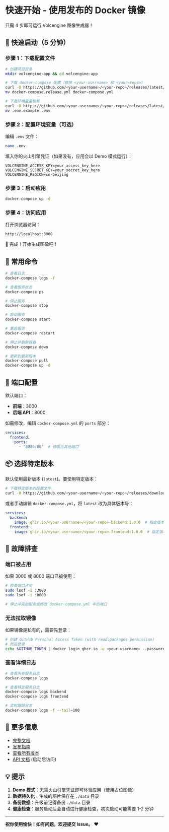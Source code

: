 # 快速开始 - 使用发布的 Docker 镜像

只需 4 步即可运行 Volcengine 图像生成器！

## 🚀 快速启动（5 分钟）

### 步骤 1：下载配置文件

```bash
# 创建项目目录
mkdir volcengine-app && cd volcengine-app

# 下载 docker-compose 配置（替换 <your-username> 和 <your-repo>）
curl -O https://github.com/<your-username>/<your-repo>/releases/latest/download/docker-compose.release.yml
mv docker-compose.release.yml docker-compose.yml

# 下载环境变量模板
curl -O https://github.com/<your-username>/<your-repo>/releases/latest/download/.env.example
mv .env.example .env
```

### 步骤 2：配置环境变量（可选）

编辑 `.env` 文件：

```bash
nano .env
```

填入你的火山引擎凭证（如果没有，应用会以 Demo 模式运行）：

```env
VOLCENGINE_ACCESS_KEY=your_access_key_here
VOLCENGINE_SECRET_KEY=your_secret_key_here
VOLCENGINE_REGION=cn-beijing
```

### 步骤 3：启动应用

```bash
docker-compose up -d
```

### 步骤 4：访问应用

打开浏览器访问：

```
http://localhost:3000
```

🎉 完成！开始生成图像吧！

## 📝 常用命令

```bash
# 查看日志
docker-compose logs -f

# 查看服务状态
docker-compose ps

# 停止服务
docker-compose stop

# 启动服务
docker-compose start

# 重启服务
docker-compose restart

# 停止并删除容器
docker-compose down

# 更新到最新版本
docker-compose pull
docker-compose up -d
```

## 🔧 端口配置

默认端口：
- **前端**：3000
- **后端 API**：8000

如需修改，编辑 `docker-compose.yml` 的 `ports` 部分：

```yaml
services:
  frontend:
    ports:
      - "8080:80"  # 修改为其他端口
```

## 📦 选择特定版本

默认使用最新版本 (`latest`)。要使用特定版本：

```bash
# 下载特定版本的配置文件
curl -O https://github.com/<your-username>/<your-repo>/releases/download/v1.0.0/docker-compose.release.yml
```

或者手动编辑 `docker-compose.yml`，将 `latest` 改为具体版本号：

```yaml
services:
  backend:
    image: ghcr.io/<your-username>/<your-repo>-backend:1.0.0  # 指定版本
  frontend:
    image: ghcr.io/<your-username>/<your-repo>-frontend:1.0.0  # 指定版本
```

## 🐛 故障排查

### 端口被占用

如果 3000 或 8000 端口已被使用：

```bash
# 检查端口占用
sudo lsof -i :3000
sudo lsof -i :8000

# 停止冲突的服务或修改 docker-compose.yml 中的端口
```

### 无法拉取镜像

如果镜像是私有的，需要先登录：

```bash
# 创建 GitHub Personal Access Token (with read:packages permission)
# 然后登录
echo $GITHUB_TOKEN | docker login ghcr.io -u <your-username> --password-stdin
```

### 查看详细日志

```bash
# 查看所有服务日志
docker-compose logs

# 查看特定服务日志
docker-compose logs backend
docker-compose logs frontend

# 实时跟踪日志
docker-compose logs -f --tail=100
```

## 📖 更多信息

- [完整文档](README.md)
- [发布指南](RELEASE_GUIDE.md)
- [查看所有版本](https://github.com/<your-username>/<your-repo>/releases)
- [API 文档](http://localhost:8000/docs) (启动后访问)

## 💡 提示

1. **Demo 模式**：无需火山引擎凭证即可体验应用（使用占位图像）
2. **数据持久化**：生成的图片保存在 `./data` 目录
3. **备份数据**：升级前记得备份 `./data` 目录
4. **健康检查**：服务启动后会自动进行健康检查，初次启动可能需要 1-2 分钟

---

**祝你使用愉快！如有问题，欢迎提交 Issue。** ❤️

